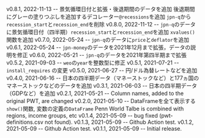 v0.8.1, 2022-11-13 -- 景気循環日付と拡張・後退期間のデータを追加
                      後退期間にグレーの塗りつぶしを追加するデコレーター`@recessions`を追加
                      `jpn-q`から`recession_start`と`recession_end`を削除
v0.8.0, 2022-11-12 -- `jpn-q`のデータに景気循環日付（四半期）`recession_start`と`recession_end`を追加
                      `xvalues()`関数を追加
v0.7.0, 2022-05-24 -- `jpn-q`のデータに`price`と`deflator`を追加
v0.6.1, 2022-05-24 -- `jpn-money`のデータを2021年12月まで拡張，データの説明を修正
v0.6.0, 2022-05-21 -- `jpn-q`のデータを2021年第四半期まで拡張
v0.5.2, 2021-09-03 -- `weo`の`year`を整数型に修正
v0.5.1, 2021-07-21 -- `install_requires` の変更
v0.5.0, 2021-06-27 -- 円/ドル為替レートなどを追加
v0.4.0, 2021-06-16 -- 日本の四半期データ（マネーストックなど）と177ヵ国のマネーストックなどのデータを追加
v0.3.1, 2021-06-03 -- 日本の四半期データ（GDPなど）を追加
v0.2.1, 2021-05-21 -- Column names, added to the original PWT, are changed
v0.2.0, 2021-05-10 -- DataFrameを全て表示する`show()`関数, 
                      変数の定義の`DataFrame`
                      Penn World Talbe is combined with regions, income groups, etc
v0.1.4, 2021-05-09 -- bug fixed (pwt-definitions.csv not found).
v0.1.3, 2021-05-09 -- Github Action test.
v0.1.2, 2021-05-09 -- Github Action test.
v0.1.1, 2021-05-09 -- Initial release.
